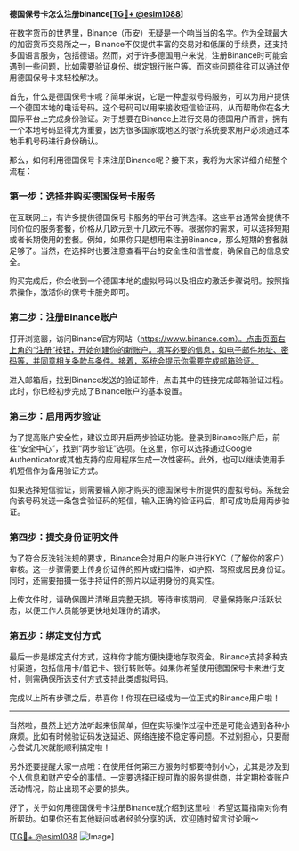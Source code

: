 **德国保号卡怎么注册binance[[TG💪+ @esim1088](https://t.me/s/esim1088)]**

在数字货币的世界里，Binance（币安）无疑是一个响当当的名字。作为全球最大的加密货币交易所之一，Binance不仅提供丰富的交易对和低廉的手续费，还支持多国语言服务，包括德语。然而，对于许多德国用户来说，注册Binance时可能会遇到一些问题，比如需要验证身份、绑定银行账户等。而这些问题往往可以通过使用德国保号卡来轻松解决。

首先，什么是德国保号卡呢？简单来说，它是一种虚拟号码服务，可以为用户提供一个德国本地的电话号码。这个号码可以用来接收短信验证码，从而帮助你在各大国际平台上完成身份验证。对于想要在Binance上进行交易的德国用户而言，拥有一个本地号码显得尤为重要，因为很多国家或地区的银行系统要求用户必须通过本地手机号码进行身份确认。

那么，如何利用德国保号卡来注册Binance呢？接下来，我将为大家详细介绍整个流程：

### 第一步：选择并购买德国保号卡服务

在互联网上，有许多提供德国保号卡服务的平台可供选择。这些平台通常会提供不同价位的服务套餐，价格从几欧元到十几欧元不等。根据你的需求，可以选择短期或者长期使用的套餐。例如，如果你只是想用来注册Binance，那么短期的套餐就足够了。当然，在选择时也要注意查看平台的安全性和信誉度，确保自己的信息安全。

购买完成后，你会收到一个德国本地的虚拟号码以及相应的激活步骤说明。按照指示操作，激活你的保号卡服务即可。

### 第二步：注册Binance账户

打开浏览器，访问Binance官方网站（https://www.binance.com）。点击页面右上角的“注册”按钮，开始创建你的新账户。填写必要的信息，如电子邮件地址、密码等，并同意相关条款与条件。接着，系统会提示你需要完成邮箱验证。

进入邮箱后，找到Binance发送的验证邮件，点击其中的链接完成邮箱验证过程。此时，你已经初步完成了Binance账户的基本设置。

### 第三步：启用两步验证

为了提高账户安全性，建议立即开启两步验证功能。登录到Binance账户后，前往“安全中心”，找到“两步验证”选项。在这里，你可以选择通过Google Authenticator或其他支持的应用程序生成一次性密码。此外，也可以继续使用手机短信作为备用验证方式。

如果选择短信验证，则需要输入刚才购买的德国保号卡所提供的虚拟号码。系统会向该号码发送一条包含验证码的短信，输入正确的验证码后，即可成功启用两步验证。

### 第四步：提交身份证明文件

为了符合反洗钱法规的要求，Binance会对用户的账户进行KYC（了解你的客户）审核。这一步骤需要上传身份证件的照片或扫描件，如护照、驾照或居民身份证。同时，还需要拍摄一张手持证件的照片以证明身份的真实性。

上传文件时，请确保图片清晰且完整无损。等待审核期间，尽量保持账户活跃状态，以便工作人员能够更快地处理你的请求。

### 第五步：绑定支付方式

最后一步是绑定支付方式，这样你才能方便快捷地存取资金。Binance支持多种支付渠道，包括信用卡/借记卡、银行转账等。如果你希望使用德国保号卡来进行支付，则需确保所选支付方式支持此类虚拟号码。

完成以上所有步骤之后，恭喜你！你现在已经成为一位正式的Binance用户啦！

---

当然啦，虽然上述方法听起来很简单，但在实际操作过程中还是可能会遇到各种小麻烦。比如有时候验证码发送延迟、网络连接不稳定等问题。不过别担心，只要耐心尝试几次就能顺利搞定啦！

另外还要提醒大家一点哦：在使用任何第三方服务时都要特别小心，尤其是涉及到个人信息和财产安全的事情。一定要选择正规可靠的服务提供商，并定期检查账户活动情况，防止出现不必要的损失。

好了，关于如何用德国保号卡注册Binance就介绍到这里啦！希望这篇指南对你有所帮助。如果你还有其他疑问或者经验分享的话，欢迎随时留言讨论哦～

[[TG💪+ @esim1088](https://t.me/s/esim1088) ![Image](https://i.postimg.cc/4NQfJmqS/Snipaste-2025-05-13-00-14-12.png)]